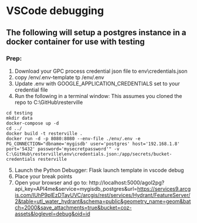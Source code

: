 # VSCode debugging

## The following will setup a postgres instance in a docker container for use with testing

### Prep:
1. Download your GPC process credential json file to env\credentials.json
2. copy /env/.env-template tp /env/.env
3. Update .env with GOOGLE_APPLICATION_CREDENTIALS set to your credential file
4. Run the following in a terminal window:
This assumes you cloned the repo to C:\GitHub\resterville
```shell
cd testing
mkdir data
docker-compose up -d
cd ../
docker build -t resterville .
docker run -d -p 8080:8080 --env-file ./env/.env -e PG_CONNECTION="dbname='mygisdb' user='postgres' host='192.168.1.8' port='5432' password='mysecretpassword'" -v C:\GitHub\resterville\env\credentials.json:/app/secrets/bucket-credentials resterville
```
5. Launch the Python Debugger: Flask launch template in vscode debug
6. Place your break points
7. Open your browser and go to: http://localhost:5000/agol2pg?api_key=API4me&service=mygisdb_postgres&url=https://services9.arcgis.com/IUhP9plEzDTayUVC/arcgis/rest/services/Hydrant/FeatureServer/2&table=utl_water_hydrant&schema=public&geometry_name=geom&batch=2000&save_attachments=true&bucket=coz-assets&loglevel=debug&oid=id
